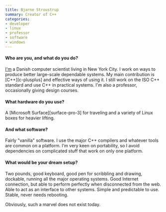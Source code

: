 ```yaml
---
title: Bjarne Stroustrup
summary: Creator of C++
categories:
- developer
- linux
- professor
- software
- windows
---
```


#### Who are you, and what do you do?

[I'm](http://www.stroustrup.com/ "Bjarne's website.") a Danish computer scientist living in New York City. I work on ways to produce better large-scale dependable systems. My main contribution is [C++][c-plusplus] and effective ways of using it. I still work on the ISO C++ standard and use C++ in practical systems. I'm also a professor, occasionally giving design courses.

#### What hardware do you use?

A [Microsoft Surface][surface-pro-3] for traveling and a variety of Linux boxes for heavier lifting.

#### And what software?

Fairly "vanilla" software. I use the major C++ compilers and whatever tools are common on a platform. I'm very keen on portability, so I avoid dependencies on complicated stuff that work on only one platform.

#### What would be your dream setup?

Two pounds, good keyboard, good pen for scribbling and drawing, dockable, running all the major operating systems. Good Internet connection, but able to perform perfectly when disconnected from the web. Able to act as an interface to other systems. Simple and predictable to use. Stable, never needs rebooting.

Obviously, such a marvel does not exist today.